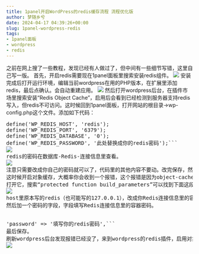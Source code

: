 ```yaml
---
title: 1panel开启WordPress的redis缓存流程 流程优化版
author: 梦随乡兮
date: 2024-04-17 04:39:26+00:00
slug: 1panel-wordpress-redis
tags:
- 1panel面板
- wordpress
- redis
---
```

之前在网上搜了一些教程，发现已经有人做过了，但中间有一些细节写错，这里自己写一版。
首先，开启redis需要现在1panel面板里搜索安装redis组件。
<img src="https://r2.imsxx.com/wp-content/uploads/078cd3e954e01e6.png" />
安装完成后打开运行环境，编辑当前wordpress在用的PHP版本，在扩展里添加redis，最后点确认。会自动重建应用。
<img src="https://r2.imsxx.com/wp-content/uploads/f38e3d966560daf.png" />
然后打开wordpress后台，在插件市场里搜索安装“Redis Object Cache”，启用后会看到已经检测到服务器支持redis写入，但redis不可访问。这时候回到1panel面板，打开网站的根目录->wp-config.php这个文件。添加如下代码：
<div>
<pre>define('WP_REDIS_HOST', 'redis');
define('WP_REDIS_PORT', '6379');
define('WP_REDIS_DATABASE', '0');
define('WP_REDIS_PASSWORD', '此处替换成你的redis密码');```
<img src="https://r2.imsxx.com/wp-content/uploads/e9f5b5730c3c17d.png" />
redis的密码在数据库-Redis-连接信息里查看。
<img src="https://r2.imsxx.com/wp-content/uploads/dcc5d6ee3ff29db.png" />
注意只需要改成你自己的密码就可以了，代码里的其他内容不要动。改完保存，然后回到wordpress后台刷新插件页面会发现已经redis已经可以访问了。
这时候开启对象缓存，大概率你会收到一个报错，这个报错是因为object-cache.php这个文件配置的问题。如果你没乱改存放，它应该是在根目录/wp-content/object-cache.php。
打开它，搜索“protected function build_parameters”可以找到下面这段代码：
<img src="https://r2.imsxx.com/wp-content/uploads/c5da63dc6f423e4.png" />
host里原本写的redis（也可能写的127.0.0.1），改成你Redis连接信息里的容器连接地址。
然后加一个密码的字段，字段填写Redis连接信息里的容器密码。
<div>
<pre>'password' => '填写你的redis密码',```
最后保存。
刷新wordpress后台发现报错已经没了，来到wordpress的redis插件，启用对象存储，大功告成。
<img src="https://r2.imsxx.com/wp-content/uploads/97c27bf1dd6fff5.png" />
